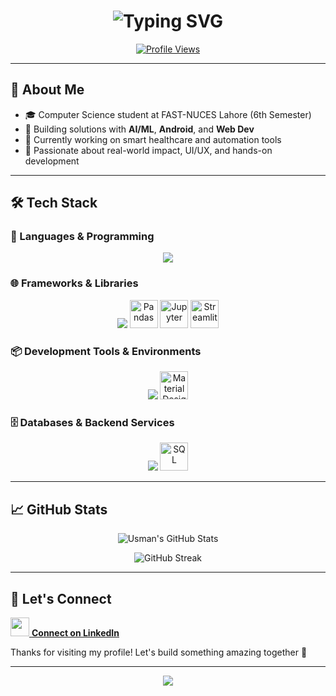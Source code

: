 <h1 align="center">
  <img src="https://readme-typing-svg.demolab.com?font=Fira+Code&weight=500&size=28&pause=1000&color=1F75FE&center=true&vCenter=true&width=600&lines=Hi%2C+I'm+Usman+Zafar+%F0%9F%91%8B;Android+Dev+%7C+AI+%7C+Web+Dev;Let's+Build+Together!+%F0%9F%9A%80" alt="Typing SVG" />
</h1>

<p align="center">
  <a href="https://github.com/syed-muhammad-usman-zafar">
    <img src="https://komarev.com/ghpvc/?username=syed-muhammad-usman-zafar&label=Profile+Views&color=1F75FE&style=flat-square" alt="Profile Views"/>
  </a>
</p>

---

## 🧠 About Me
- 🎓 Computer Science student at FAST-NUCES Lahore (6th Semester)  
- 🔭 Building solutions with **AI/ML**, **Android**, and **Web Dev**  
- 🌱 Currently working on smart healthcare and automation tools  
- 💬 Passionate about real-world impact, UI/UX, and hands-on development  

---
## 🛠️ Tech Stack


### 📌 Languages & Programming
<p align="center">
  <img src="https://skillicons.dev/icons?i=python,java,kotlin,cpp,c" />
</p>

### 🌐 Frameworks & Libraries
<p align="center">
  <img src="https://skillicons.dev/icons?i=nodejs,express,tensorflow" />
  <img src="https://cdn.jsdelivr.net/gh/devicons/devicon/icons/pandas/pandas-original.svg" width="45" height="45" alt="Pandas"/>
  <img src="https://cdn.jsdelivr.net/gh/devicons/devicon/icons/jupyter/jupyter-original-wordmark.svg" width="45" height="45" alt="Jupyter"/>
  <img src="https://cdn.jsdelivr.net/gh/devicons/devicon/icons/streamlit/streamlit-original.svg" width="45" height="45" alt="Streamlit"/>
</p>

### 📦 Development Tools & Environments
<p align="center">
  <img src="https://skillicons.dev/icons?i=androidstudio,vscode,figma,git,github" />
  <img src="https://cdn.jsdelivr.net/gh/devicons/devicon/icons/materialui/materialui-original.svg" width="45" height="45" alt="Material Design"/>
</p>

### 🗄️ Databases & Backend Services
<p align="center">
  <img src="https://skillicons.dev/icons?i=mongodb,firebase" />
  <img src="https://cdn.jsdelivr.net/gh/devicons/devicon/icons/mysql/mysql-original.svg" width="45" height="45" alt="SQL"/>
</p>


---

## 📈 GitHub Stats
<p align="center">
  <img src="https://github-readme-stats.vercel.app/api?username=syed-muhammad-usman-zafar&show_icons=true&theme=tokyonight&count_private=true&hide=prs" alt="Usman's GitHub Stats"/>
</p>
<p align="center">
  <img src="https://github-readme-streak-stats.herokuapp.com/?user=syed-muhammad-usman-zafar&theme=tokyonight" alt="GitHub Streak"/>
</p>

---

## 🤝 Let's Connect
<p>
  <a href="https://www.linkedin.com/in/usman--zafar/" target="_blank">
    <img src="https://skillicons.dev/icons?i=linkedin" width="30"/> <strong>Connect on LinkedIn</strong>
  </a>
</p>
<p>
  Thanks for visiting my profile! Let's build something amazing together 🚀
</p>

---
<p align="center">
  <img src="https://capsule-render.vercel.app/api?type=waving&color=1F75FE&height=100&section=footer"/>
</p>
